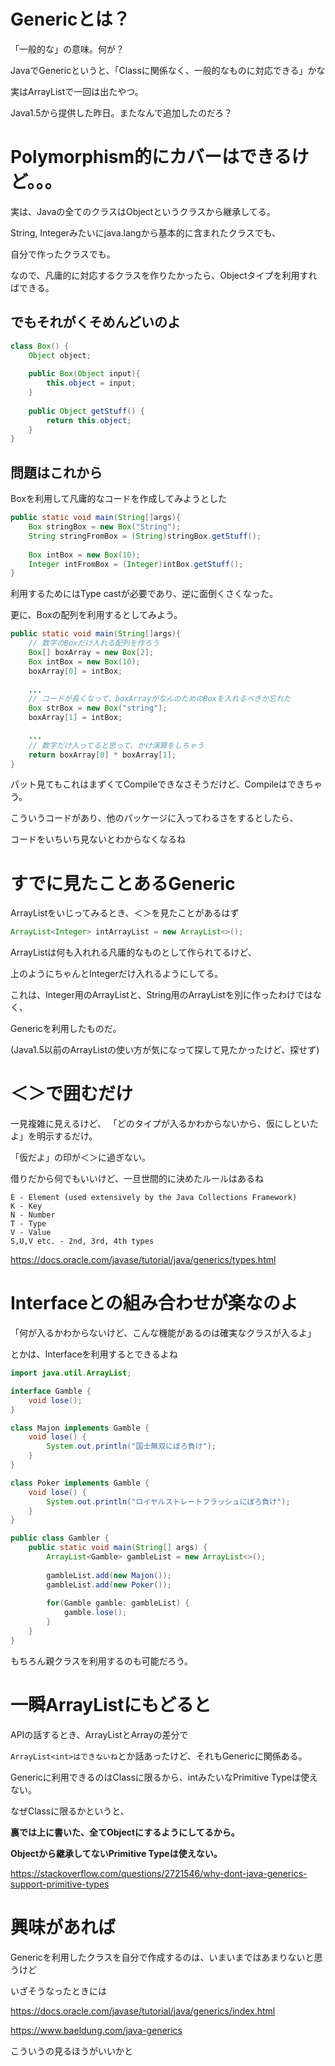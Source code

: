 # Genericとは？
「一般的な」の意味。何が？

JavaでGenericというと、「Classに関係なく、一般的なものに対応できる」かな

実はArrayListで一回は出たやつ。

Java1.5から提供した昨日。またなんで追加したのだろ？

# Polymorphism的にカバーはできるけど。。。
実は、Javaの全てのクラスはObjectというクラスから継承してる。

String, Integerみたいにjava.langから基本的に含まれたクラスでも、

自分で作ったクラスでも。

なので、凡庸的に対応するクラスを作りたかったら、Objectタイプを利用すればできる。

## でもそれがくそめんどいのよ
```java
class Box() {
    Object object;
    
    public Box(Object input){
        this.object = input;
    }
    
    public Object getStuff() {
        return this.object;
    }
}
```

## 問題はこれから
Boxを利用して凡庸的なコードを作成してみようとした
```java
public static void main(String[]args){
    Box stringBox = new Box("String");
    String stringFromBox = (String)stringBox.getStuff();
    
    Box intBox = new Box(10);
    Integer intFromBox = (Integer)intBox.getStuff();
}
```
利用するためにはType castが必要であり、逆に面倒くさくなった。

更に、Boxの配列を利用するとしてみよう。
```java
public static void main(String[]args){
    // 数字のBoxだけ入れる配列を作ろう
    Box[] boxArray = new Box[2]; 
    Box intBox = new Box(10);
    boxArray[0] = intBox;
    
    ...
    // コードが長くなって、boxArrayがなんのためのBoxを入れるべきか忘れた
    Box strBox = new Box("string");
    boxArray[1] = intBox;
    
    ...
    // 数字だけ入ってると思って、かけ演算をしちゃう
    return boxArray[0] * boxArray[1];
}
```
パット見てもこれはまずくてCompileできなさそうだけど、Compileはできちゃう。

こういうコードがあり、他のパッケージに入ってわるさをするとしたら、

コードをいちいち見ないとわからなくなるね

# すでに見たことあるGeneric
ArrayListをいじってみるとき、＜＞を見たことがあるはず
```java
ArrayList<Integer> intArrayList = new ArrayList<>();
```
ArrayListは何も入れれる凡庸的なものとして作られてるけど、

上のようにちゃんとIntegerだけ入れるようにしてる。

これは、Integer用のArrayListと、String用のArrayListを別に作ったわけではなく、

Genericを利用したものだ。

(Java1.5以前のArrayListの使い方が気になって探して見たかったけど、探せず)

# ＜＞で囲むだけ
一見複雑に見えるけど、 「どのタイプが入るかわからないから、仮にしといたよ」を明示するだけ。

「仮だよ」の印が＜＞に過ぎない。

借りだから何でもいいけど、一旦世間的に決めたルールはあるね

    E - Element (used extensively by the Java Collections Framework)
    K - Key
    N - Number
    T - Type
    V - Value
    S,U,V etc. - 2nd, 3rd, 4th types

https://docs.oracle.com/javase/tutorial/java/generics/types.html

# Interfaceとの組み合わせが楽なのよ
「何が入るかわからないけど、こんな機能があるのは確実なクラスが入るよ」

とかは、Interfaceを利用するとできるよね

```java
import java.util.ArrayList;

interface Gamble {
    void lose();
}

class Majon implements Gamble {
    void lose() {
        System.out.println("国士無双にぼろ負け");
    }
}

class Poker implements Gamble {
    void lose() {
        System.out.println("ロイヤルストレートフラッシュにぼろ負け");
    }
}

public class Gambler {
    public static void main(String[] args) {
        ArrayList<Gamble> gambleList = new ArrayList<>();
        
        gambleList.add(new Majon());
        gambleList.add(new Poker());
        
        for(Gamble gamble: gambleList) {
            gamble.lose();
        }
    }
}
```
もちろん親クラスを利用するのも可能だろう。

# 一瞬ArrayListにもどると
APIの話するとき、ArrayListとArrayの差分で

`ArrayList<int>はできないね`とか話あったけど、それもGenericに関係ある。

Genericに利用できるのはClassに限るから、intみたいなPrimitive Typeは使えない。

なぜClassに限るかというと、

**裏では上に書いた、全てObjectにするようにしてるから。**

**Objectから継承してないPrimitive Typeは使えない。**

https://stackoverflow.com/questions/2721546/why-dont-java-generics-support-primitive-types

# 興味があれば
Genericを利用したクラスを自分で作成するのは、いまいまではあまりないと思うけど

いざそうなったときには

https://docs.oracle.com/javase/tutorial/java/generics/index.html

https://www.baeldung.com/java-generics

こういうの見るほうがいいかと
